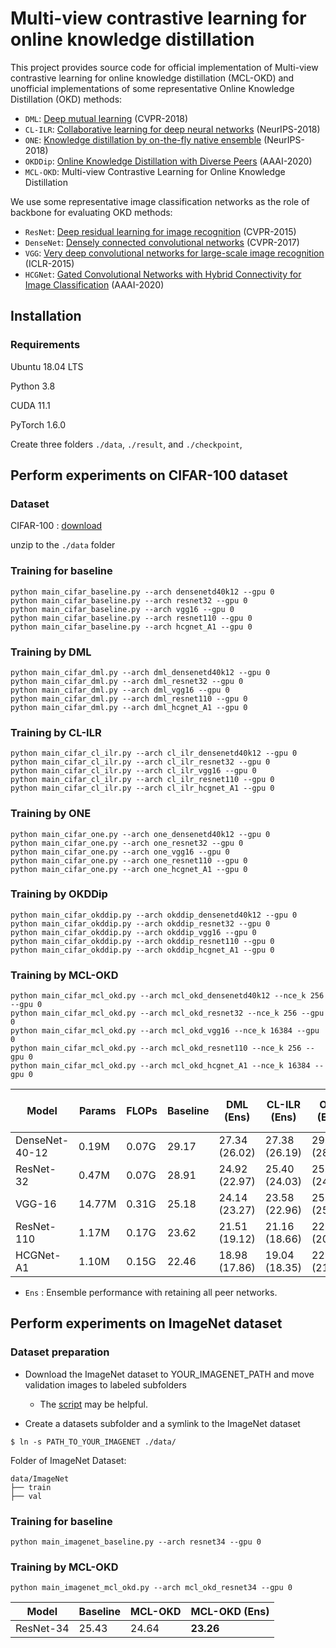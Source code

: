 ﻿
# Multi-view contrastive learning for online knowledge distillation

This project provides source code for official implementation of  Multi-view contrastive learning for online knowledge distillation (MCL-OKD) and unofficial implementations of some representative Online Knowledge Distillation (OKD) methods:
- `DML`: [Deep mutual learning](https://openaccess.thecvf.com/content_cvpr_2018/papers/Zhang_Deep_Mutual_Learning_CVPR_2018_paper.pdf) (CVPR-2018)
- `CL-ILR`: [Collaborative learning for deep neural networks](https://proceedings.neurips.cc/paper/2018/file/430c3626b879b4005d41b8a46172e0c0-Paper.pdf) (NeurIPS-2018)
- `ONE`: [Knowledge distillation by on-the-fly native ensemble](https://papers.nips.cc/paper/2018/file/94ef7214c4a90790186e255304f8fd1f-Paper.pdf) (NeurIPS-2018)
- `OKDDip`: [Online Knowledge Distillation with Diverse Peers](https://ojs.aaai.org/index.php/AAAI/article/view/5746/5602) (AAAI-2020)
- `MCL-OKD`: Multi-view Contrastive Learning for Online Knowledge Distillation

We use some representative image classification networks as the role of backbone for evaluating OKD methods:
- `ResNet`: [Deep residual learning for image recognition](https://arxiv.org/pdf/1512.03385) (CVPR-2015)
- `DenseNet`: [Densely connected convolutional networks](https://openaccess.thecvf.com/content_cvpr_2017/papers/Huang_Densely_Connected_Convolutional_CVPR_2017_paper.pdf) (CVPR-2017)
- `VGG`: [Very deep convolutional networks for large-scale image recognition](https://arxiv.org/pdf/1409.1556) (ICLR-2015)
- `HCGNet`: [Gated Convolutional Networks with Hybrid Connectivity for Image Classification](https://ojs.aaai.org/index.php/AAAI/article/view/6948/6802) (AAAI-2020)



## Installation

### Requirements

Ubuntu 18.04 LTS

Python 3.8

CUDA 11.1

PyTorch 1.6.0

Create three folders `./data`, `./result`, and `./checkpoint`,
## Perform experiments on CIFAR-100 dataset
### Dataset
CIFAR-100 : [download](http://www.cs.toronto.edu/~kriz/cifar-100-python.tar.gz)

unzip to the `./data` folder
### Training for baseline
```
python main_cifar_baseline.py --arch densenetd40k12 --gpu 0 
python main_cifar_baseline.py --arch resnet32 --gpu 0 
python main_cifar_baseline.py --arch vgg16 --gpu 0 
python main_cifar_baseline.py --arch resnet110 --gpu 0 
python main_cifar_baseline.py --arch hcgnet_A1 --gpu 0 
```
### Training by DML
```
python main_cifar_dml.py --arch dml_densenetd40k12 --gpu 0
python main_cifar_dml.py --arch dml_resnet32 --gpu 0
python main_cifar_dml.py --arch dml_vgg16 --gpu 0
python main_cifar_dml.py --arch dml_resnet110 --gpu 0
python main_cifar_dml.py --arch dml_hcgnet_A1 --gpu 0
```
### Training by CL-ILR
```
python main_cifar_cl_ilr.py --arch cl_ilr_densenetd40k12 --gpu 0 
python main_cifar_cl_ilr.py --arch cl_ilr_resnet32 --gpu 0 
python main_cifar_cl_ilr.py --arch cl_ilr_vgg16 --gpu 0 
python main_cifar_cl_ilr.py --arch cl_ilr_resnet110 --gpu 0 
python main_cifar_cl_ilr.py --arch cl_ilr_hcgnet_A1 --gpu 0
```

### Training by ONE
```
python main_cifar_one.py --arch one_densenetd40k12 --gpu 0
python main_cifar_one.py --arch one_resnet32 --gpu 0
python main_cifar_one.py --arch one_vgg16 --gpu 0
python main_cifar_one.py --arch one_resnet110 --gpu 0
python main_cifar_one.py --arch one_hcgnet_A1 --gpu 0
```

### Training by OKDDip
```
python main_cifar_okddip.py --arch okddip_densenetd40k12 --gpu 0
python main_cifar_okddip.py --arch okddip_resnet32 --gpu 0
python main_cifar_okddip.py --arch okddip_vgg16 --gpu 0
python main_cifar_okddip.py --arch okddip_resnet110 --gpu 0
python main_cifar_okddip.py --arch okddip_hcgnet_A1 --gpu 0
```

### Training by MCL-OKD
```
python main_cifar_mcl_okd.py --arch mcl_okd_densenetd40k12 --nce_k 256 --gpu 0
python main_cifar_mcl_okd.py --arch mcl_okd_resnet32 --nce_k 256 --gpu 0
python main_cifar_mcl_okd.py --arch mcl_okd_vgg16 --nce_k 16384 --gpu 0
python main_cifar_mcl_okd.py --arch mcl_okd_resnet110 --nce_k 256 --gpu 0
python main_cifar_mcl_okd.py --arch mcl_okd_hcgnet_A1 --nce_k 16384 --gpu 0
```


| Model | Params | FLOPs | Baseline|DML (Ens)|CL-ILR (Ens)|ONE (Ens)|OKDDip (Ens)| MCL-OKD (Ens) | 
| - | - |- | - | - | - | - | - | - |
| DenseNet-40-12|  0.19M |0.07G |  29.17 | 27.34 (26.02) | 27.38 (26.19) | 29.01 (28.67) | 28.75 (27.51) | **26.04 (23.55)** |
| ResNet-32 | 0.47M | 0.07G | 28.91 | 24.92 (22.97)| 25.40 (24.03) | 25.74 (24.03) | 25.76 (23.73) | **24.52 (22.00)** |
| VGG-16 | 14.77M | 0.31G |  25.18 | 24.14 (23.27) | 23.58 (22.96) | 25.22 (25.12) | 24.86 (24.52) |**23.11 (22.36)** |
| ResNet-110 | 1.17M | 0.17G |23.62 | 21.51 (19.12) | 21.16 (18.66) | 22.19 (20.23) | 21.05 (19.40) | **20.39 (18.29)** |
| HCGNet-A1 | 1.10M | 0.15G | 22.46 | 18.98 (17.86) | 19.04 (18.35) | 22.30 (21.64) | 21.54 (20.97) |**18.72 (17.54)** |

- `Ens` : Ensemble performance with retaining all peer networks.


## Perform experiments on ImageNet dataset

### Dataset preparation

- Download the ImageNet dataset to YOUR_IMAGENET_PATH and move validation images to labeled subfolders
    - The [script](https://raw.githubusercontent.com/soumith/imagenetloader.torch/master/valprep.sh) may be helpful.

- Create a datasets subfolder and a symlink to the ImageNet dataset

```
$ ln -s PATH_TO_YOUR_IMAGENET ./data/
```
Folder of ImageNet Dataset:
```
data/ImageNet
├── train
├── val
```

### Training for baseline
```
python main_imagenet_baseline.py --arch resnet34 --gpu 0
```

### Training by MCL-OKD
```
python main_imagenet_mcl_okd.py --arch mcl_okd_resnet34 --gpu 0
```

| Model | Baseline | MCL-OKD | MCL-OKD (Ens) | 
| - | - | - |- |
| ResNet-34 | 25.43| 24.64 |**23.26**|

